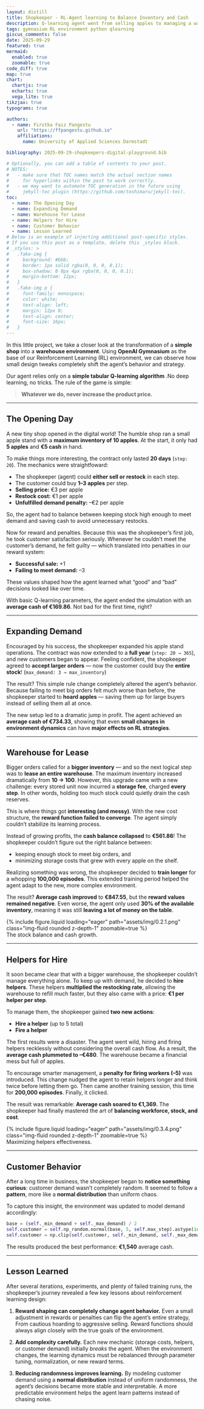 ```yaml
---
layout: distill
title: Shopkeeper - RL-Agent learning to Balance Inventory and Cash
description: Q-learning agent went from selling apples to managing a warehouse.
tags: gymnasium RL environment python qlearning
giscus_comments: false
date: 2025-09-29
featured: true
mermaid:
  enabled: true
  zoomable: true
code_diff: true
map: true
chart:
  chartjs: true
  echarts: true
  vega_lite: true
tikzjax: true
typograms: true

authors:
  - name: Firstka Faiz Pangestu
    url: "https://ffpangestu.github.io"
    affiliations:
      name: University of Applied Sciences Darmstadt

bibliography: 2025-09-29-shopkeepers-digital-playground.bib

# Optionally, you can add a table of contents to your post.
# NOTES:
#   - make sure that TOC names match the actual section names
#     for hyperlinks within the post to work correctly.
#   - we may want to automate TOC generation in the future using
#     jekyll-toc plugin (https://github.com/toshimaru/jekyll-toc).
toc:
  - name: The Opening Day
  - name: Expanding Demand
  - name: Warehouse for Lease
  - name: Helpers for Hire
  - name: Customer Behavior
  - name: Lesson Learned
# Below is an example of injecting additional post-specific styles.
# If you use this post as a template, delete this _styles block.
# _styles: >
#   .fake-img {
#     background: #bbb;
#     border: 1px solid rgba(0, 0, 0, 0.1);
#     box-shadow: 0 0px 4px rgba(0, 0, 0, 0.1);
#     margin-bottom: 12px;
#   }
#   .fake-img p {
#     font-family: monospace;
#     color: white;
#     text-align: left;
#     margin: 12px 0;
#     text-align: center;
#     font-size: 16px;
#   }
---
```


In this little project, we take a closer look at the transformation of a **simple shop** into a **warehouse environment**<d-cite key="A_Basic_Ai_2025_github"></d-cite>. Using **OpenAI Gymnasium**<d-cite key="Using_The_Api_2025_farama"></d-cite> as the base of our Reinforcement Learning (RL) environment, we can observe how small design tweaks completely shift the agent’s behavior and strategy.

Our agent relies only on a **simple tabular Q-learning algorithm**<d-cite key="Trying_Different_Actions_2025_farama"></d-cite> .No deep learning, no tricks. The rule of the game is simple:

> **Whatever we do, never increase the product price.**

---

## The Opening Day

A new tiny shop opened in the digital world! The humble shop ran a small apple stand with a **maximum inventory of 10 apples**. At the start, it only had **5 apples** and **€5 cash** in hand.

To make things more interesting, the contract only lasted **20 days** (`step: 20`). The mechanics were straightfoward:

- The shopkeeper (agent) could **either sell or restock** in each step.
- The customer could buy **1–3 apples** per step.
- **Selling price:** €3 per apple
- **Restock cost:** €1 per apple
- **Unfulfilled demand penalty:** –€2 per apple

So, the agent had to balance between keeping stock high enough to meet demand and saving cash to avoid unnecessary restocks.

Now for reward and penalties. Because this was the shopkeeper’s first job, he took customer satisfaction seriously. Whenever he couldn’t meet the customer’s demand, he felt guilty — which translated into penalties in our reward system:

- **Successful sale:** +1
- **Failing to meet demand:** –3

These values shaped how the agent learned what “good” and “bad” decisions looked like over time.

With basic Q-learning parameters, the agent ended the simulation with an **average cash of €169.86**. Not bad for the first time, right?

---

## Expanding Demand

Encouraged by his success, the shopkeeper expanded his apple stand operations. The contract was now extended to a **full year** (`step: 20 → 365`), and new customers began to appear. Feeling confident, the shopkeeper agreed to **accept larger orders** — now the customer could buy the **entire stock**! (`max_demand: 3 → max_inventory`)

The result? This simple rule change completely altered the agent’s behavior. Because failing to meet big orders felt much worse than before, the shopkeeper started to **hoard apples** — saving them up for large buyers instead of selling them all at once.

The new setup led to a dramatic jump in profit. The agent achieved an **average cash of €734.33**, showing that even **small changes in environment dynamics** can have **major effects on RL strategies**.

---

## Warehouse for Lease

Bigger orders called for a **bigger inventory** — and so the next logical step was to **lease an entire warehouse**. The maximum inventory increased dramatically from **10 → 100**. However, this upgrade came with a new challenge: every stored unit now incurred a **storage fee**, charged **every step**. In other words, holding too much stock could quietly drain the cash reserves.

This is where things got **interesting (and messy)**. With the new cost structure, the **reward function failed to converge**. The agent simply couldn’t stabilize its learning process.

Instead of growing profits, the **cash balance collapsed** to **€561.86**! The shopkeeper couldn’t figure out the right balance between:

- keeping enough stock to meet big orders, and
- minimizing storage costs that grew with every apple on the shelf.

Realizing something was wrong, the shopkeeper decided to **train longer** for a whopping **100,000 episodes**. This extended training period helped the agent adapt to the new, more complex environment.

The result? **Average cash improved** to **€847.55**, but the **reward values remained negative**. Even worse, the agent only used **30% of the available inventory**, meaning it was still **leaving a lot of money on the table**.

<div class="row mt-3">
    <div class="col-sm mt-3 mt-md-0">
        {% include figure.liquid loading="eager" path="assets/img/0.2.1.png" class="img-fluid rounded z-depth-1" zoomable=true %}
    </div>
</div>
<div class="caption">
  The stock balance and cash growth.
</div>

---

## Helpers for Hire

It soon became clear that with a bigger warehouse, the shopkeeper couldn’t manage everything alone. To keep up with demand, he decided to **hire helpers**. These helpers **multiplied the restocking rate**, allowing the warehouse to refill much faster, but they also came with a price: **€1 per helper per step**.

To manage them, the shopkeeper gained **two new actions**:

- **Hire a helper** (up to 5 total)
- **Fire a helper**

The first results were a disaster. The agent went wild, hiring and firing helpers recklessly without considering the overall cash flow. As a result, the **average cash plummeted to –€480**. The warehouse became a financial mess but full of apples.

To encourage smarter management, a **penalty for firing workers (–5)** was introduced. This change nudged the agent to retain helpers longer and think twice before letting them go. Then came another training session, this time for **200,000 episodes**. Finally, it clicked.

The result was remarkable: **Average cash soared to €1,369.** The shopkeeper had finally mastered the art of **balancing workforce, stock, and cost**.

<div class="row mt-3">
    <div class="col-sm mt-3 mt-md-0">
        {% include figure.liquid loading="eager" path="assets/img/0.3.4.png" class="img-fluid rounded z-depth-1" zoomable=true %}
    </div>
</div>
<div class="caption">
  Maximizing helpers effectiveness.
</div>

---

## Customer Behavior

After a long time in business, the shopkeeper began to **notice something curious**: customer demand wasn’t completely random. It seemed to follow a **pattern**, more like a **normal distribution** than uniform chaos.

To capture this insight, the environment was updated to model demand accordingly:

```python
base = (self._min_demand + self._max_demand) / 2
self.customer = self.np_random.normal(base, 5, self.max_step).astype(int)
self.customer = np.clip(self.customer, self._min_demand, self._max_demand)
```

The results produced the best performance: **€1,540** average cash.

---

## Lesson Learned

After several iterations, experiments, and plenty of failed training runs, the shopkeeper’s journey revealed a few key lessons about reinforcement learning design:

1. **Reward shaping can completely change agent behavior.** Even a small adjustment in rewards or penalties can flip the agent’s entire strategy, From cautious hoarding to aggressive selling. Reward functions should always align closely with the true goals of the environment.

2. **Add complexity carefully.** Each new mechanic (storage costs, helpers, or customer demand) initially _breaks_ the agent. When the environment changes, the learning dynamics must be rebalanced through parameter tuning, normalization, or new reward terms.

3. **Reducing randomness improves learning.** By modeling customer demand using a **normal distribution** instead of uniform randomness, the agent’s decisions became more stable and interpretable. A more predictable environment helps the agent learn patterns instead of chasing noise.
